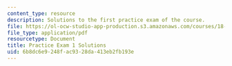 ```yaml
---
content_type: resource
description: Solutions to the first practice exam of the course.
file: https://ol-ocw-studio-app-production.s3.amazonaws.com/courses/18-01-single-variable-calculus-fall-2006/6b8dc6e9248fac9328da413eb2fb193e_prexam1bsol.pdf
file_type: application/pdf
resourcetype: Document
title: Practice Exam 1 Solutions
uid: 6b8dc6e9-248f-ac93-28da-413eb2fb193e
---
```

